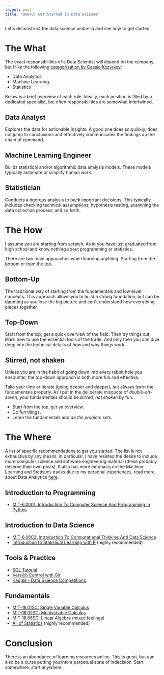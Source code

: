 ```yaml
---
layout: post
title: 'HOWTO: Get Started in Data Science'
---
```


Let's deconstruct the data science umbrella and see how to get started.

# The What
The exact responsibilities of a Data Scientist will depend on the company, but I like the following [categorization by Cassie Kozyrkov](https://kozyrkov.medium.com/what-on-earth-is-data-science-eb1237d8cb37):
- Data Analytics
- Machine Learning
- Statistics

Below is a brief overview of each role. Ideally, each position is filled by a dedicated specialist, but often responsibilities are somewhat intertwined.

## Data Analyst
Explores the data for actionable insights. A good one does so quickly, does not jump to conclusions and effectively communicates the findings up the chain of command.

## Machine Learning Engineer
Builds statistical and/or algorithmic data analysis models. These models typically automate or simplify human work.

## Statistician
Conducts a rigorous analysis to back important decisions. This typically includes checking technical assumptions, hypothesis testing, examining the data collection process, and so forth.

# The How
I assume you are starting from scratch. As in you have just graduated from high school and know nothing about programming or statistics.

There are two main approaches when learning anything. Starting from the bottom or from the top.

## Bottom-Up

The traditional way of starting from the fundamentals and low-level concepts. This approach allows you to build a strong foundation, but can be daunting as you lose the big picture and can't understand how everything pieces together.

## Top-Down
Start from the top, get a quick overview of the field. Then try things out, learn how to use the essential tools of the trade. And only then you can dive deep into the technical details of how and why things work.

## Stirred, not shaken
Unless you are in the habit of going down into every rabbit hole you encounter, the top-down approach is both more fun and effective.

Take your time or iterate (going deeper and deeper), but always learn the fundamentals properly. As I put in the deliberate misquote of *double-oh-seven*, your fundamentals should be *stirred, not shaken* by fun.

- Start from the top, get an overview.
- Do fun things.
- Learn the fundamentals and *do the problem sets*.

# The Where
A list of specific recommendations to get you started. The list is not exhaustive by any means. In particular, I have resisted the desire to include more computer science and software engineering material (these probably deserve their own posts). It also has more emphasis on the Machine Learning and Statistics tracks due to my personal experiences, read more about Data Analytics [here](https://towardsdatascience.com/data-sciences-most-misunderstood-hero-2705da366f40).

## Introduction to Programming
- [MIT-6.0001: Introduction To Computer Science And Programming In Python](https://ocw.mit.edu/courses/6-0001-introduction-to-computer-science-and-programming-in-python-fall-2016/)

## Introduction to Data Science
- [MIT-6.0002: Introduction To Computational Thinking And Data Science](https://ocw.mit.edu/courses/6-0002-introduction-to-computational-thinking-and-data-science-fall-2016/)
- [Introduction to Statistical Learning with R](https://hastie.su.domains/ISLR2/ISLRv2_website.pdf) (highly recommended)

## Tools & Practice
- [SQL Tutorial](https://sqlzoo.net/wiki/SQL_Tutorial)
- [Version Control with Git](https://git-scm.com/video/what-is-version-control)
- [Kaggle - Data Science Competitions](https://www.kaggle.com/)

## Fundamentals
- [MIT-18.01SC: Single Variable Calculus](https://ocw.mit.edu/courses/18-01sc-single-variable-calculus-fall-2010/)
- [MIT-18.02SC: Multivariable Calculus](https://ocw.mit.edu/courses/18-02sc-multivariable-calculus-fall-2010/pages/syllabus/)
- [MIT-18.06SC: Linear Algebra](https://ocw.mit.edu/courses/18-06sc-linear-algebra-fall-2011/) (mixed feelings)
- [All of Statistics](https://www.stat.cmu.edu/~larry/all-of-statistics/) (highly recommended)

# Conclusion

There is an abundance of learning resources online. This is great, but can also be a curse putting you into a perpetual state of indecision. Start somewhere, start anywhere.